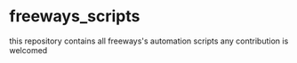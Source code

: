 # freeways_scripts
this repository contains all freeways's automation scripts
any contribution is welcomed
